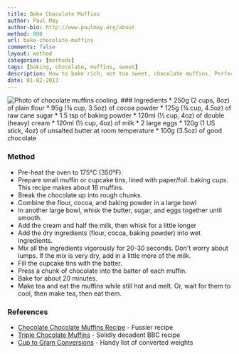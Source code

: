 ```yaml
---
title: Bake Chocolate Muffins
author: Paul May
author-bio: http://www.paulmay.org/about
method: 000
url: bake-chocolate-muffins
comments: false
layout: method
categories: [methods]
tags: [baking, chocolate, muffins, sweet]
description: How to bake rich, not too sweet, chocolate muffins. Perfect on their own, or served with good quality vanilla ice cream. Makes about 16.
date: 01-02-2013
---
```

<img src="http://farm9.staticflickr.com/8500/8434919613_e0e45e9cce_b_d.jpg" class="photo" alt="Photo of chocolate muffins cooling." />
### Ingredients
* 250g (2 cups, 8oz) of plain flour
* 95g (¾ cup, 3.5oz) of cocoa powder
* 125g (¾ cup, 4.5oz) of raw cane sugar
* 1.5 tsp of baking powder
* 120ml (½ cup, 4oz) of double (heavy) cream
* 120ml (½ cup, 4oz) of milk
* 2 large eggs
* 120g (1 US stick, 4oz) of unsalted butter at room temperature
* 100g (3.5oz) of good chocolate 

### Method
* Pre-heat the oven to 175&deg;C (350&deg;F).
* Prepare small muffin or cupcake tins, lined with paper/foil. baking cups. This recipe makes about 16 muffins.
* Break the chocolate up into rough chunks.
* Combine the flour, cocoa, and baking powder in a large bowl
* In another large bowl, whisk the butter, sugar, and eggs together until smooth.
* Add the cream and half the milk, then whisk for a little longer
* Add the dry ingredients (flour, cocoa, baking powder) into wet ingredients. 
* Mix all the ingredients vigorously for 20-30 seconds. Don't worry about lumps. If the mix is very dry, add in a little more  of the milk. 
* Fill the cupcake tins with the batter. 
* Press a chunk of chocolate into the batter of each muffin.
* Bake for about 20 minutes.
* Make tea and eat the muffins while still hot and melt. Or, wait for them to cool, then make tea, then eat them.

### References
* [Chocolate Chocolate Muffins Recipe](http://culinaryarts.about.com/od/muffinsquickbreads/r/Chocolate-Chocolate-Muffins.htm) - Fussier recipe
* [Triple Chocolate Muffins](http://www.bbcgoodfood.com/recipes/640640/triple-chocolate-muffins) - Solidly decadent BBC recipe
* [Cup to Gram Conversions](http://allrecipes.com/howto/cup-to-gram-conversions/) - Handy list of converted weights